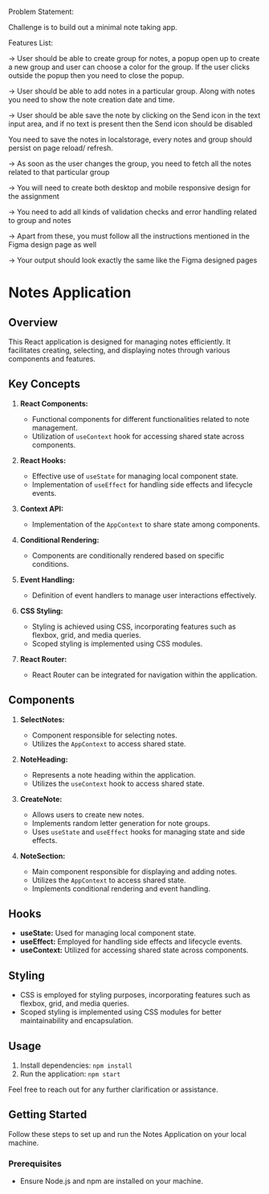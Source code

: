 Problem Statement:

Challenge is to build out a minimal note taking app.

Features List:

-> User should be able to create group for notes, a popup open up to create a new group and user can choose a color for the group. If the user clicks outside the popup then you need to close the popup.

-> User should be able to add notes in a particular group. Along with notes you need to show the note creation date and time.

-> User should be able save the note by clicking on the Send icon in the text input area, and if no text is present then the Send icon should be disabled

You need to save the notes in localstorage, every notes and group should persist on page reload/ refresh.

-> As soon as the user changes the group, you need to fetch all the notes related to that particular group

-> You will need to create both desktop and mobile responsive design for the assignment

-> You need to add all kinds of validation checks and error handling related to group and notes

-> Apart from these, you must follow all the instructions mentioned in the Figma design page as well

-> Your output should look exactly the same like the Figma designed pages

# Notes Application

## Overview
This React application is designed for managing notes efficiently. It facilitates creating, selecting, and displaying notes through various components and features.

## Key Concepts
1. **React Components:**
   - Functional components for different functionalities related to note management.
   - Utilization of `useContext` hook for accessing shared state across components.

2. **React Hooks:**
   - Effective use of `useState` for managing local component state.
   - Implementation of `useEffect` for handling side effects and lifecycle events.

3. **Context API:**
   - Implementation of the `AppContext` to share state among components.

4. **Conditional Rendering:**
   - Components are conditionally rendered based on specific conditions.

5. **Event Handling:**
   - Definition of event handlers to manage user interactions effectively.

6. **CSS Styling:**
   - Styling is achieved using CSS, incorporating features such as flexbox, grid, and media queries.
   - Scoped styling is implemented using CSS modules.

7. **React Router:**
   - React Router can be integrated for navigation within the application.

## Components
1. **SelectNotes:**
   - Component responsible for selecting notes.
   - Utilizes the `AppContext` to access shared state.

2. **NoteHeading:**
   - Represents a note heading within the application.
   - Utilizes the `useContext` hook to access shared state.

3. **CreateNote:**
   - Allows users to create new notes.
   - Implements random letter generation for note groups.
   - Uses `useState` and `useEffect` hooks for managing state and side effects.

4. **NoteSection:**
   - Main component responsible for displaying and adding notes.
   - Utilizes the `AppContext` to access shared state.
   - Implements conditional rendering and event handling.

## Hooks
- **useState:** Used for managing local component state.
- **useEffect:** Employed for handling side effects and lifecycle events.
- **useContext:** Utilized for accessing shared state across components.

## Styling
- CSS is employed for styling purposes, incorporating features such as flexbox, grid, and media queries.
- Scoped styling is implemented using CSS modules for better maintainability and encapsulation.

## Usage
1. Install dependencies: `npm install`
2. Run the application: `npm start`

Feel free to reach out for any further clarification or assistance.

## Getting Started
Follow these steps to set up and run the Notes Application on your local machine.

### Prerequisites
- Ensure Node.js and npm are installed on your machine.
